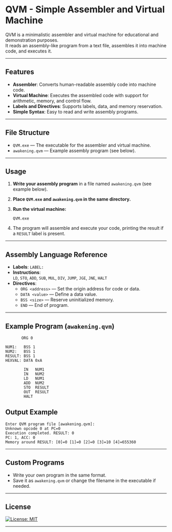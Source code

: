 # QVM - Simple Assembler and Virtual Machine

QVM is a minimalistic assembler and virtual machine for educational and demonstration purposes.  
It reads an assembly-like program from a text file, assembles it into machine code, and executes it.

---

## Features

- **Assembler**: Converts human-readable assembly code into machine code.
- **Virtual Machine**: Executes the assembled code with support for arithmetic, memory, and control flow.
- **Labels and Directives**: Supports labels, data, and memory reservation.
- **Simple Syntax**: Easy to read and write assembly programs.

---

## File Structure

- `QVM.exe` — The executable for the assembler and virtual machine.
- `awakening.qvm` — Example assembly program (see below).

---

## Usage

1. **Write your assembly program** in a file named `awakening.qvm` (see example below).
2. **Place `QVM.exe` and `awakening.qvm` in the same directory.**
3. **Run the virtual machine:**

   ```
   QVM.exe
   ```

4. The program will assemble and execute your code, printing the result if a `RESULT` label is present.

---

## Assembly Language Reference

- **Labels**: `LABEL:`
- **Instructions**:  
  `LD`, `STO`, `ADD`, `SUB`, `MUL`, `DIV`, `JUMP`, `JGE`, `JNE`, `HALT`
- **Directives**:
    - `ORG <address>` — Set the origin address for code or data.
    - `DATA <value>` — Define a data value.
    - `BSS <size>` — Reserve uninitialized memory.
    - `END` — End of program.

---

## Example Program (`awakening.qvm`)

```
       ORG 0

NUM1:   BSS 1
NUM2:   BSS 1
RESULT: BSS 1
HEXVAL: DATA 0xA

        IN   NUM1
        IN   NUM2
        LD   NUM1
        ADD  NUM2
        STO  RESULT
        OUT  RESULT
        HALT
```

## Output Example

```
Enter QVM program file [awakening.qvm]: 
Unknown opcode 0 at PC=0
Execution completed. RESULT: 0
PC: 1, ACC: 0
Memory around RESULT: [0]=0 [1]=0 [2]=0 [3]=10 [4]=655360
```

---

## Custom Programs

- Write your own program in the same format.
- Save it as `awakening.qvm` or change the filename in the executable if needed.

---

## License

[![License: MIT](https://img.shields.io/badge/License-MIT-yellow.svg)](https://opensource.org/licenses/MIT)

---
